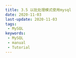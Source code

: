 ```yaml
---
title: 3.5 以批处理模式使用mysql
date: 2020-11-03
last-update: 2020-11-03
tags:
 - MySQL
keywords:
 - MySQL
 - manual
 - Tutorial
---
```

